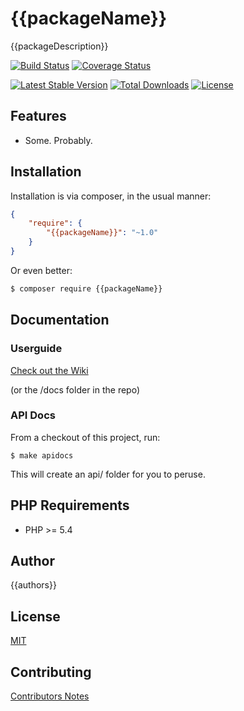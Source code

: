 # {{packageName}}

{{packageDescription}}

[![Build Status](https://travis-ci.org/{{packageName}}.svg?branch=master)](https://travis-ci.org/{{packageName}})
[![Coverage Status](https://coveralls.io/repos/{{packageName}}/badge.png)](https://coveralls.io/r/{{packageName}})

[![Latest Stable Version](https://poser.pugx.org/{{packageName}}/v/stable.svg)](https://packagist.org/packages/{{packageName}})
[![Total Downloads](https://poser.pugx.org/{{packageName}}/downloads.svg)](https://packagist.org/packages/{{packageName}})
[![License](https://poser.pugx.org/{{packageName}}/license.svg)](https://packagist.org/packages/{{packageName}})

## Features

- Some. Probably.

## Installation

Installation is via composer, in the usual manner:

```json
{
    "require": {
        "{{packageName}}": "~1.0"
    }
}
```

Or even better:

```sh
$ composer require {{packageName}}
```

## Documentation

### Userguide

[Check out the Wiki](https://github.com/{{packageName}}/wiki)

(or the /docs folder in the repo)

### API Docs

From a checkout of this project, run:

    $ make apidocs

This will create an api/ folder for you to peruse.

## PHP Requirements

- PHP >= 5.4

## Author

{{authors}}

## License

[MIT](http://github.com/{{packageName}}/tree/master/LICENSE.md)

## Contributing

[Contributors Notes](http://github.com/{{packageName}}/tree/master/CONTRIBUTING.md)
